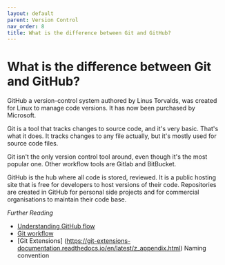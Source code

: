 ```yaml
---
layout: default
parent: Version Control
nav_order: 8
title: What is the difference between Git and GitHub?
---
```


# What is the difference between Git and GitHub?

GitHub a version-control system authored by Linus Torvalds, was created for Linux to manage code versions. It has now been purchased by Microsoft. 

Git is a tool that tracks changes to source code, and it's very basic. That's what it does. It tracks changes to any file actually, but it's mostly used for source code files. 

Git isn't the only version control tool around, even though it's the most popular one. Other workflow tools are Gitlab and BitBucket.

GitHub is the hub where all code is stored, reviewed. It is a public hosting site that is free for developers to host versions of their code. Repositories are created in GitHub for personal side projects and for commercial organisations to maintain their code base.

_Further Reading_

- [Understanding GitHub flow](https://guides.github.com/introduction/flow/)
- [Git workflow](https://www.atlassian.com/git/tutorials/comparing-workflows/gitflow-workflow)
- [Git Extensions] (https://git-extensions-documentation.readthedocs.io/en/latest/z_appendix.html)
  Naming convention


